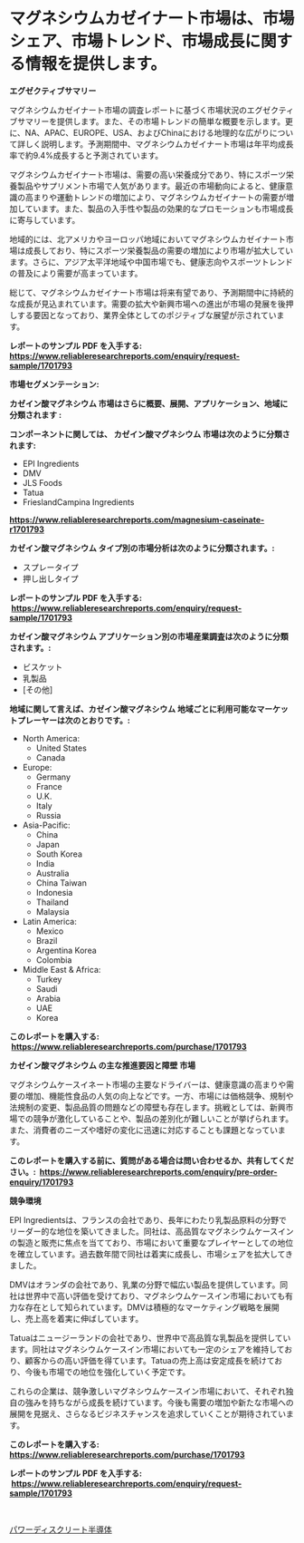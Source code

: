 <p><h1>マグネシウムカゼイナート市場は、市場シェア、市場トレンド、市場成長に関する情報を提供します。</h1></p><p><strong>エグゼクティブサマリー</strong></p>
<p><p>マグネシウムカゼイナート市場の調査レポートに基づく市場状況のエグゼクティブサマリーを提供します。また、その市場トレンドの簡単な概要を示します。更に、NA、APAC、EUROPE、USA、およびChinaにおける地理的な広がりについて詳しく説明します。予測期間中、マグネシウムカゼイナート市場は年平均成長率で約9.4%成長すると予測されています。</p><p>マグネシウムカゼイナート市場は、需要の高い栄養成分であり、特にスポーツ栄養製品やサプリメント市場で人気があります。最近の市場動向によると、健康意識の高まりや運動トレンドの増加により、マグネシウムカゼイナートの需要が増加しています。また、製品の入手性や製品の効果的なプロモーションも市場成長に寄与しています。</p><p>地域的には、北アメリカやヨーロッパ地域においてマグネシウムカゼイナート市場は成長しており、特にスポーツ栄養製品の需要の増加により市場が拡大しています。さらに、アジア太平洋地域や中国市場でも、健康志向やスポーツトレンドの普及により需要が高まっています。</p><p>総じて、マグネシウムカゼイナート市場は将来有望であり、予測期間中に持続的な成長が見込まれています。需要の拡大や新興市場への進出が市場の発展を後押しする要因となっており、業界全体としてのポジティブな展望が示されています。</p></p>
<p><strong>レポートのサンプル PDF を入手する: <a href="https://www.reliableresearchreports.com/enquiry/request-sample/1701793">https://www.reliableresearchreports.com/enquiry/request-sample/1701793</a></strong></p>
<p><strong>市場セグメンテーション:</strong></p>
<p><strong> カゼイン酸マグネシウム 市場はさらに概要、展開、アプリケーション、地域に分類されます :</strong></p>
<p><strong>コンポーネントに関しては、 カゼイン酸マグネシウム 市場は次のように分類されます: &nbsp;</strong></p>
<p><ul><li>EPI Ingredients</li><li>DMV</li><li>JLS Foods</li><li>Tatua</li><li>FrieslandCampina Ingredients</li></ul></p>
<p><strong><a href="https://www.reliableresearchreports.com/magnesium-caseinate-r1701793">https://www.reliableresearchreports.com/magnesium-caseinate-r1701793</a></strong></p>
<p><strong> カゼイン酸マグネシウム タイプ別の市場分析は次のように分類されます。:</strong></p>
<p><ul><li>スプレータイプ</li><li>押し出しタイプ</li></ul></p>
<p><strong>レポートのサンプル PDF を入手する: &nbsp;<a href="https://www.reliableresearchreports.com/enquiry/request-sample/1701793">https://www.reliableresearchreports.com/enquiry/request-sample/1701793</a></strong></p>
<p><strong> カゼイン酸マグネシウム アプリケーション別の市場産業調査は次のように分類されます。:</strong></p>
<p><ul><li>ビスケット</li><li>乳製品</li><li>[その他]</li></ul></p>
<p><strong>地域に関して言えば、カゼイン酸マグネシウム 地域ごとに利用可能なマーケットプレーヤーは次のとおりです。:</strong></p>
<p><ul>
    <li>
        North America:
        <ul>
            <li>United States</li>
            <li>Canada</li>
        </ul>
    </li>
    <li>
        Europe:
        <ul>
            <li>Germany</li>
            <li>France</li>
            <li>U.K.</li>
            <li>Italy</li>
            <li>Russia</li>
        </ul>
    </li>
    <li>
        Asia-Pacific:
        <ul>
            <li>China</li>
            <li>Japan</li>
            <li>South Korea</li>
            <li>India</li>
            <li>Australia</li>
            <li>China Taiwan</li>
            <li>Indonesia</li>
            <li>Thailand</li>
            <li>Malaysia</li>
        </ul>
    </li>
    <li>
        Latin America:
        <ul>
            <li>Mexico</li>
            <li>Brazil</li>
            <li>Argentina Korea</li>
            <li>Colombia</li>
        </ul>
    </li>
    <li>
        Middle East & Africa:
        <ul>
            <li>Turkey</li>
            <li>Saudi</li>
            <li>Arabia</li>
            <li>UAE</li>
            <li>Korea</li>
        </ul>
    </li>
    </ul></p>
<p><strong>このレポートを購入する: &nbsp;<a href="https://www.reliableresearchreports.com/purchase/1701793">https://www.reliableresearchreports.com/purchase/1701793</a></strong></p>
<p><strong>カゼイン酸マグネシウム の主な推進要因と障壁 市場</strong></p>
<p><p>マグネシウムケースイネート市場の主要なドライバーは、健康意識の高まりや需要の増加、機能性食品の人気の向上などです。一方、市場には価格競争、規制や法規制の変更、製品品質の問題などの障壁も存在します。挑戦としては、新興市場での競争が激化していることや、製品の差別化が難しいことが挙げられます。また、消費者のニーズや嗜好の変化に迅速に対応することも課題となっています。</p></p>
<p><strong>このレポートを購入する前に、質問がある場合は問い合わせるか、共有してください。:&nbsp; <a href="https://www.reliableresearchreports.com/enquiry/pre-order-enquiry/1701793">https://www.reliableresearchreports.com/enquiry/pre-order-enquiry/1701793</a></strong></p>
<p><strong>競争環境</strong></p>
<p><p>EPI Ingredientsは、フランスの会社であり、長年にわたり乳製品原料の分野でリーダー的な地位を築いてきました。同社は、高品質なマグネシウムケースインの製造と販売に焦点を当てており、市場において重要なプレイヤーとしての地位を確立しています。過去数年間で同社は着実に成長し、市場シェアを拡大してきました。</p><p>DMVはオランダの会社であり、乳業の分野で幅広い製品を提供しています。同社は世界中で高い評価を受けており、マグネシウムケースイン市場においても有力な存在として知られています。DMVは積極的なマーケティング戦略を展開し、売上高を着実に伸ばしています。</p><p>Tatuaはニュージーランドの会社であり、世界中で高品質な乳製品を提供しています。同社はマグネシウムケースイン市場においても一定のシェアを維持しており、顧客からの高い評価を得ています。Tatuaの売上高は安定成長を続けており、今後も市場での地位を強化していく予定です。</p><p>これらの企業は、競争激しいマグネシウムケースイン市場において、それぞれ独自の強みを持ちながら成長を続けています。今後も需要の増加や新たな市場への展開を見据え、さらなるビジネスチャンスを追求していくことが期待されています。</p></p>
<p><strong>このレポートを購入する: &nbsp; <a href="https://www.reliableresearchreports.com/purchase/1701793">https://www.reliableresearchreports.com/purchase/1701793</a></strong></p>
<p><strong>レポートのサンプル PDF を入手する: &nbsp;<a href="https://www.reliableresearchreports.com/enquiry/request-sample/1701793">https://www.reliableresearchreports.com/enquiry/request-sample/1701793</a></strong><strong></strong></p>
<p>&nbsp;</p>
<p><p><a href="https://github.com/SarahFahey88/Market-Research-Report-List-1/blob/main/990899335264.md">パワーディスクリート半導体</a></p></p>